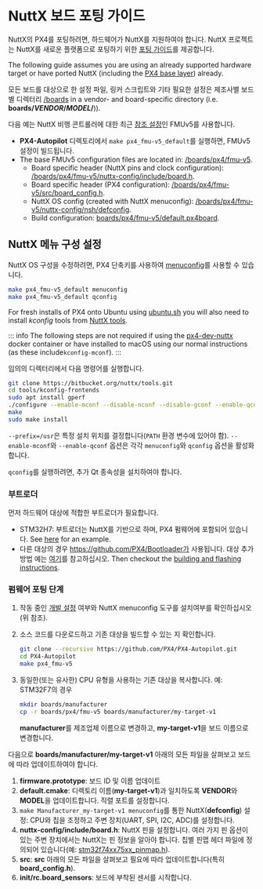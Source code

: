 # NuttX 보드 포팅 가이드

NuttX의 PX4를 포팅하려면, 하드웨어가 NuttX를 지원하여야 합니다. NuttX 프로젝트는 NuttX를 새로운 플랫폼으로 포팅하기 위한 [포팅 가이드](https://cwiki.apache.org/confluence/display/NUTTX/Porting+Guide)를 제공합니다.

The following guide assumes you are using an already supported hardware target or have ported NuttX (including the [PX4 base layer](https://github.com/PX4/PX4-Autopilot/tree/main/platforms/nuttx/src/px4)) already.

모든 보드를 대상으로 한 설정 파일, 링커 스크립트와 기타 필요한 설정은 제조사별 보드별 디렉터리 [/boards](https://github.com/PX4/PX4-Autopilot/tree/main/boards/) in a vendor- and board-specific directory (i.e. **boards/_VENDOR_/_MODEL_/**)).

다음 예는 NuttX 비행 콘트롤러에 대한 최근 [참조 설정](../hardware/reference_design.md)인 FMUv5를 사용합니다.

- **PX4-Autopilot** 디렉토리에서 `make px4_fmu-v5_default`를 실행하면, FMUv5 설정이 빌드됩니다.
- The base FMUv5 configuration files are located in: [/boards/px4/fmu-v5](https://github.com/PX4/PX4-Autopilot/tree/main/boards/px4/fmu-v5).
  - Board specific header (NuttX pins and clock configuration): [/boards/px4/fmu-v5/nuttx-config/include/board.h](https://github.com/PX4/PX4-Autopilot/blob/main/boards/px4/fmu-v5/nuttx-config/include/board.h).
  - Board specific header (PX4 configuration): [/boards/px4/fmu-v5/src/board_config.h](https://github.com/PX4/PX4-Autopilot/blob/main/boards/px4/fmu-v5/src/board_config.h).
  - NuttX OS config (created with NuttX menuconfig): [/boards/px4/fmu-v5/nuttx-config/nsh/defconfig](https://github.com/PX4/PX4-Autopilot/blob/main/boards/px4/fmu-v5/nuttx-config/nsh/defconfig).
  - Build configuration: [boards/px4/fmu-v5/default.px4board](https://github.com/PX4/PX4-Autopilot/blob/main/boards/px4/fmu-v5/default.px4board).

## NuttX 메뉴 구성 설정

NuttX OS 구성을 수정하려면, PX4 단축키를 사용하여 [menuconfig](https://bitbucket.org/patacongo/nuttx/src/master/)를 사용할 수 있습니다.

```sh
make px4_fmu-v5_default menuconfig
make px4_fmu-v5_default qconfig
```

For fresh installs of PX4 onto Ubuntu using [ubuntu.sh](https://github.com/PX4/PX4-Autopilot/blob/main/Tools/setup/ubuntu.sh) <!-- NEED px4_version --> you will also need to install _kconfig_ tools from [NuttX tools](https://bitbucket.org/nuttx/tools/src/master/).

::: info The following steps are not required if using the [px4-dev-nuttx](https://hub.docker.com/r/px4io/px4-dev-nuttx/) docker container or have installed to macOS using our normal instructions (as these include`kconfig-mconf`).
:::

임의의 디렉터리에서 다음 명령어를 실행합니다.

```sh
git clone https://bitbucket.org/nuttx/tools.git
cd tools/kconfig-frontends
sudo apt install gperf
./configure --enable-mconf --disable-nconf --disable-gconf --enable-qconf --prefix=/usr
make
sudo make install
```

`--prefix=/usr`은 특정 설치 위치를 결정합니다(`PATH` 환경 변수에 있어야 함). `--enable-mconf`와 `--enable-qconf` 옵션은 각각 `menuconfig`와 `qconfig` 옵션을 활성화합니다.

`qconfig`를 실행하려면, 추가 Qt 종속성을 설치하여야 합니다.

### 부트로더

먼저 하드웨어 대상에 적합한 부트로더가 필요합니다.

- STM32H7: 부트로더는 NuttX를 기반으로 하며, PX4 펌웨어에 포함되어 있습니다. See [here](https://github.com/PX4/PX4-Autopilot/tree/main/boards/holybro/durandal-v1/nuttx-config/bootloader) for an example.
- 다른 대상의 경우 https://github.com/PX4/Bootloader가 사용됩니다. 대상 추가 방법 예는 [여기](https://github.com/PX4/Bootloader/pull/155/files)를 참고하십시오. Then checkout the [building and flashing instructions](../software_update/stm32_bootloader.md).

### 펌웨어 포팅 단계

1. 작동 중인 [개발 설정](../dev_setup/dev_env.md) 여부와 NuttX menuconfig 도구를 설치여부를 확인하십시오(위 참조).
1. 소스 코드를 다운로드하고 기존 대상을 빌드할 수 있는 지 확인합니다.

   ```sh
   git clone --recursive https://github.com/PX4/PX4-Autopilot.git
   cd PX4-Autopilot
   make px4_fmu-v5
   ```

1. 동일한(또는 유사한) CPU 유형을 사용하는 기존 대상을 복사합니다. 예: STM32F7의 경우

   ```sh
   mkdir boards/manufacturer
   cp -r boards/px4/fmu-v5 boards/manufacturer/my-target-v1
   ```

   **manufacturer**를 제조업체 이름으로 변경하고, **my-target-v1**을 보드 이름으로 변경합니다.

다음으로 **boards/manufacturer/my-target-v1** 아래의 모든 파일을 살펴보고 보드에 따라 업데이트하여야 합니다.

1. **firmware.prototype**: 보드 ID 및 이름 업데이트
1. **default.cmake**: 디렉토리 이름(**my-target-v1**)과 일치하도록 **VENDOR**와 **MODEL**을 업데이트합니다. 직렬 포트를 설정합니다.
1. `make Manufacturer_my-target-v1 menuconfig`를 통한 NuttX(**defconfig**) 설정: CPU와 칩을 조정하고 주변 장치(UART, SPI, I2C, ADC)를 설정합니다.
1. **nuttx-config/include/board.h**: NuttX 핀을 설정합니다. 여러 가지 핀 옵션이 있는 주변 장치에서는 NuttX는 핀 정보을 알아야 합니다. 칩별 핀맵 헤더 파일에 정의되어 있습니다(예: [stm32f74xx75xx_pinmap.h](https://github.com/PX4/NuttX/blob/px4_firmware_nuttx-8.2/arch/arm/src/stm32f7/hardware/stm32f74xx75xx_pinmap.h)).
1. **src**: **src** 아래의 모든 파일을 살펴보고 필요에 따라 업데이트합니다(특히 **board_config.h**).
1. **init/rc.board_sensors**: 보드에 부착된 센서를 시작합니다.
